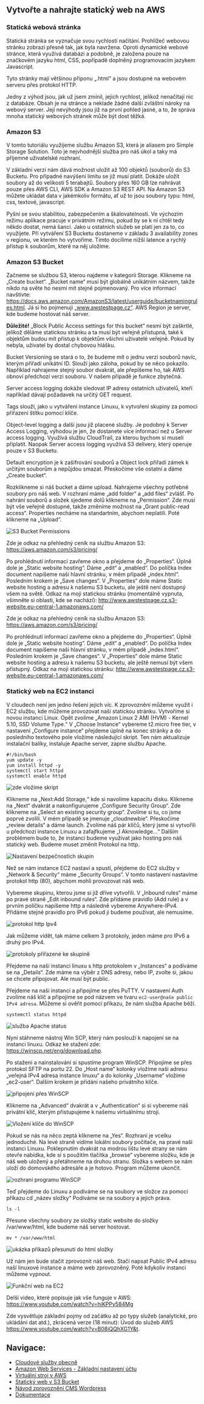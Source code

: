 ## Vytvořte a nahrajte statický web na AWS

### Statická webová stránka

Statická stránka se vyznačuje svou rychlostí načítání. Prohlížeč webovou stránku zobrazí přesně tak, jak byla navržena. Oproti dynamické webové stránce, která využívá databázi a podobně, je založena pouze na značkovém jazyku html, CSS, popřípadě doplněný programovacím jazykem Javascript.

Tyto stránky mají většinou příponu „.html“ a jsou dostupné na webovém serveru přes protokol HTTP.

Jedny z výhod jsou, jak už jsem zmínil, jejich rychlost, jelikož nenačítají nic z databáze. Obsah je na stránce a neklade žádné další zvláštní nároky na webový server. Její nevýhody jsou již na první pohled jasné, a to, že správa mnoha statický webových stránek může být dost těžká.

### Amazon S3

V tomto tutoriálu využijeme službu Amazon S3, která je aliasem pro Simple Storage Solution. Toto je nejvhodnější služba pro náš úkol a taky má příjemné uživatelské rozhraní.

V základní verzi nám dává možnost uložit až 100 objektů (souborů) do S3 Bucketu. Pro případné navýšení limitu se již musí platit. Dokáže uložit soubory až do velikosti 5 terabajtů. Soubory přes 160 GB lze nahrávat pouze přes AWS CLI, AWS SDK a Amazon S3 REST API. Na Amazon S3 můžete ukládat data v jakémkoliv formátu, ať už to jsou soubory typu: html, css, textové, javascript. 

Pyšní se svou stabilitou, zabezpečením a škálovatelností. Ve výchozím režimu aplikace pracuje v privátním režimu, pokud by se k ní chtěl tedy někdo dostat, nemá šanci. Jako u ostatních služeb se platí jen za to, co využijete. Při vytváření S3 Bucketu dostaneme v základu 3 availability zones v regionu, ve kterém ho vytvoříme. Tímto docílíme nižší latence a rychlý přístup k souborům, které na něj uložíme.

### Amazon S3 Bucket

Začneme se službou S3, kterou najdeme v kategorii Storage. Klikneme na „Create bucket“. „Bucket name“ musí být globálně unikátním názvem, takže nikdo na světe ho nesmí mít stejně pojmenovaný. Pro více informací navštivte: https://docs.aws.amazon.com/AmazonS3/latest/userguide/bucketnamingrules.html.
Já si ho pojmenuji „www.awstestpage.cz“. AWS Region je server, kde budeme hostovat náš server.

**Důležité!** „Block Public Access settings for this bucket“ nesmí být zaškrtlé, jelikož děláme statickou stránku a ta musí být veřejně přístupná, také k objektům budou mít přístup k objektům všichni uživatelé veřejně. Pokud by nebyla, uživatel by dostal chybovou hlášku. 

Bucket Versioning se stará o to, že budeme mít o jednu verzi souborů navíc, kterým přiřadí unikátní ID. Slouží jako záloha, pokud by se něco pokazilo. Například nahrajeme stejný soubor dvakrát, ale přepíšeme ho, tak AWS obnoví předchozí verzi souboru. V našem případě je funkce zbytečná.

Server access logging dokáže sledovat IP adresy ostatních uživatelů, kteří například dávají požadavek na určitý GET request.

Tags slouží, jako u vytváření instance Linuxu, k vytvoření skupiny za pomoci přiřazení štítku pomocí klíče.

Object-level logging a další jsou již placené služby. Je podobný k Server Access Logging, výhodou je jen, že dostanete více informací než u Server access logging. Využívá službu CloudTrail, za kterou bychom si museli připlatit. Naopak Server access logging využívá S3 delivery, který operuje pouze v S3 Bucketu.

Default encryption je k zašifrování souborů a Object lock přiřadí zámek k určitým souborům a nepůjdou smazat. Přeskočíme vše ostatní a dáme „Create bucket“.

Rozklikneme si náš bucket a dáme upload. Nahrajeme všechny potřebné soubory pro náš web. V rozhraní máme „add folder“ a „add files“ zvlášť. Po nahrání souborů a složek sjedeme dolů klikneme na „Permission“. Zde musí být vše veřejně dostupné, takže změníme možnost na „Grant public-read access“. Properties necháme na standartním, abychom neplatili. Poté klikneme na „Upload“.

![S3 Bucket Permissions](img/bucket_permissions.png)

Zde je odkaz na přehledný ceník na službu Amazon S3: https://aws.amazon.com/s3/pricing/

Po prohlédnutí informací zavřeme okno a přejdeme do „Properties“. Úplně dole je „Static website hosting“. Dáme „edit“ a „enabled“. Do políčka Index document napíšeme naši hlavní stránku, v mém případě „index.html“. Posledním krokem je „Save changes“. V „Properties“ dole máme Static website hosting a adresu k našemu S3 bucketu, ale ještě není dostupný všem na světě. Odkaz na moji statickou stránku (momentálně vypnuta, všimněte si oblasti, kde se nachází): http://www.awstestpage.cz.s3-website.eu-central-1.amazonaws.com/

Zde je odkaz na přehledný ceník na službu Amazon S3: https://aws.amazon.com/s3/pricing/

Po prohlédnutí informací zavřeme okno a přejdeme do „Properties“. Úplně dole je „Static website hosting“. Dáme „edit“ a „enabled“. Do políčka Index document napíšeme naši hlavní stránku, v mém případě „index.html“. Posledním krokem je „Save changes“. V „Properties“ dole máme Static website hosting a adresu k našemu S3 bucketu, ale ještě nemusí být všem přístupný. Odkaz na moji statickou stránku: http://www.awstestpage.cz.s3-website.eu-central-1.amazonaws.com/

### Statický web na EC2 instanci
V cloudech není jen jedno řešení jejich víc. K zprovoznění můžeme využít i EC2 službu, kde můžeme provozovat naši statickou stránku.
Vytvoříme si novou instanci Linux. Opět zvolíme  „Amazon Linux 2 AMI (HVM) - Kernel 5.10, SSD Volume Type.“ V „Choose Instance“ vybereme t2.micro free tier, v nastavení „Configure instance“ přejdeme úplně na konec stránky a do posledního textového pole vložíme následující skript. Ten nám aktualizuje instalační balíky, instaluje Apache server, zapne službu Apache.
```
#!/bin/bash
yum update -y
yum install httpd -y
systemctl start httpd
systemctl enable httpd
```

![zde vložíme skript](img/skript.png)

Klikneme na „Next:Add Storage,“ kde si navolíme kapacitu disku. Klikneme na „Next“ dvakrát a nakonfigurujeme „Configure Security Group“. Zde klikneme na „Select an existing security group“. Zvolíme si tu, co jsme poprvé zvolili. V mém případě se jmenuje „cloudnewbie“. Přeskočíme „review details“ a dáme launch. Zvolíme náš pár klíčů, který jsme si vytvořili u předchozí instance Linuxu a zafajfkujeme „I Aknowledge...“ Dalším problémem bude to, že instanci budeme využívat jako hosting pro náš statický web. Budeme muset změnit Protokol na http.

![Nastavení bezpečnostích skupin](img/skupiny_nastaveni.png)

Než se nám instance EC2 nastaví a spustí, přejdeme do EC2 služby v „Network & Security“ máme „Security Groups“. V tomto nastavení nastavíme protokol http (80), abychom mohli provozovat náš web.

Vybereme skupinu, kterou jsme si již dříve vytvořili. V „Inbound rules“ máme po pravé straně „Edit inbound rules“. Zde přidáme pravidlo (Add rule) a v prvním políčku napíšeme http a následně vybereme Anywhere-IPv4. Přidáme stejné pravidlo pro IPv6 pokud ji budeme používat, ale nemusíme.

![protokol http Ipv4](img/protokol_http_Ipv4.png)

Jak můžeme vidět, tak máme celkem 3 protokoly, jeden máme pro IPv6 a druhý pro IPv4.

![protokoly přiřazené ke skupině](img/vstupni_pravidla.png)

Přejdeme na naši instanci linuxu s http protokolem v „Instances“ a podíváme se na „Details“. Zde máme na výběr z DNS adresy, nebo IP, zvolte si, jakou se chcete připojovat. Ale musí být public.

Přejdeme na naši instanci a připojíme se přes PuTTY. V nastavení Auth zvolíme náš klíč a připojíme se pod názvem ve tvaru `ec2-user@naše public IPv4 adresa`. Můžeme si ověřit pomocí příkazu, že nám služba Apache běží.

`systemctl status httpd`

![služba Apache status](img/apache_status.png)

Nyní stáhneme nástroj Win SCP, který nám poslouží k napojení se na instanci linuxu. Odkaz ke stažení zde: https://winscp.net/eng/download.php.

Po stažení a nainstalování si spustíme program WinSCP. Připojíme se přes protokol SFTP na portu 22. Do „Host name“ kolonky vložíme naši adresu „veřejná IPv4 adresa instance linuxu“ a do kolonky „Username“ vložíme „ec2-user“. Dalším krokem je přidání našeho privátního klíče.

![připojení přes WinSCP](img/WinSCP.png)

Klikneme na „Advanced“ dvakrát a v „Authentication“ si si vybereme náš privátní klíč, kterým přistupujeme k našemu virtuálnímu stroji. 

![Vložení klíče do WinSCP](img/klic_winscp.png)

Pokud se nás na něco zeptá klikneme na „Yes“.
Rozhraní je vcelku jednoduché. Na levé straně vidíme lokální soubory počítače, na pravé naši instanci Linuxu. Poklepnutím dvakrát na modrou lištu levé strany se nám otevře nabídka, kde si s použitím tlačítka „browse“ vybereme složku, kde je náš web uložený a přetáhneme na druhou stranu. Složka s webem se nám uloží do domovského adresáře a je hotovo. Program můžeme ukončit.

![rozhraní programu WinSCP](img/GUI_winscp.png)

Teď přejdeme do Linuxu a podíváme se na soubory ve složce za pomoci příkazu
cd „název složky“
Podíváme se na soubory a jejich práva.

`ls -l`

Přesune všechny soubory ze složky static website do složky /var/www/html, kde budeme náš server hostovat.

`mv * /var/www/html`

![ukázka příkazů přesunutí do html složky](img/html_slozka.png)

Už nám jen bude stačit zprovoznit náš web. Stačí napsat Public IPv4 adresu naší linuxové instance a máme web zprovozněný. Poté kdykoliv instanci můžeme vypnout.

![Funkční web na EC2](img/staticky_web.png)

Delší video, které popisuje jak vše funguje v AWS: https://www.youtube.com/watch?v=hiKPPy584Mg

Zde vysvětluje základní pojmy od začátku až po typy služeb (analytické, pro ukládání dat atd.), zkrácená verze (18 minut): Úvod do služeb AWS https://www.youtube.com/watch?v=B08iQQhXG1Y&t.

## Navigace:
  - [Cloudové služby obecně](Cloudove_sluzby_obecne.md)
  - [Amazon Web Services - Základní nastavení účtu](AWS_nastaveni.md)
  - [Virtuální stroj v AWS](AWS_navod_VM.md)
  - [Statický web v S3 Bucket](AWS_navod_static_website.md)
  - [Návod zprovoznění CMS Wordpress](AWS_navod_wordpress.md)
  - [Dokumentace](docs/Dokumentace.doc)


